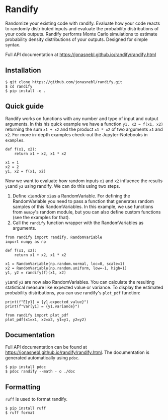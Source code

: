 # Randify

Randomize your existing code with randify.
Evaluate how your code reacts to randomly distributed inputs and evaluate the probability distributions of your code outputs.
Randify performs Monte Carlo simulations to estimate probability density distributions of your outputs. Designed for simple syntax.

Full API documentation at https://jonasnebl.github.io/randify/randify.html

## Installation
```
$ git clone https://github.com/jonasnebl/randify.git
$ cd randify
$ pip install -e .
``` 

## Quick guide

Randify works on functions with any number and type of input and output arguments.
In this his quick example we have a function `y1, x2 = f(x1, x2)` returning the sum `x1 + x2` and the product `x1 * x2` of two arguments `x1` and `x2`. For more in-depth examples check-out the Jupyter-Notebooks in `examples`.
```
def f(x1, x2):
    return x1 + x2, x1 * x2

x1 = 1
x2 = 2
y1, x2 = f(x1, x2)
```
Now we want to evaluate how random inputs `x1` and `x2` influence the results `y1`and `y2` using randify. We can do this using two steps.
1. Define `x1`and/or `x2`as a RandomVariable. For defining the RandomVariable you need to pass a function that generates random samples of this RandomVariables.
In this example, we use functions from `numpy`'s random module, but you can also define custom functions (see the examples for that).
2. Call the `randify` function wrapper with the RandomVariables as arguments.
```
from randify import randify, RandomVariable
import numpy as np

def f(x1, x2):
    return x1 + x2, x1 * x2

x1 = RandomVariable(np.random.normal, loc=0, scale=1)
x2 = RandomVariable(np.random.uniform, low=-1, high=1)
y1, y2 = randify(f)(x1, x2)
```
`y1`and `y2` are now also RandomVariables. You can calculate the resulting statistical measure like expected value or variance. To display the estimated probability distributions, you can use randify's `plot_pdf` function:
```
print(f"E[y1] = {y1.expected_value}")
print(f"Var[y1] = {y1.variance}")

from randify import plot_pdf
plot_pdf(x1=x1, x2=x2, y1=y1, y2=y2)
```

## Documentation

Full API documentation can be found at https://jonasnebl.github.io/randify/randify.html. The documentation is generated automatically using `pdoc`.
```
$ pip install pdoc
$ pdoc randify --math - o ./doc
```

## Formatting 
`ruff` is used to format randify. 
```
$ pip install ruff
$ ruff format
```

